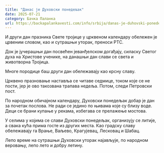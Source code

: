```yaml
---
title: "Данас је Духовски понедељак"
date: 2025-07-21
category: Бачка Паланка
url: https://backapalankavesti.com/info/srbija/danas-je-duhovski-ponedeljak/
---
```


И други дан празника Свете тројице у црквеном календару обележен је црвеним словом, као и сутрашњи уторак, преноси РТС.

Док је јучерашњи дан посвећен јеванђелском догађају, силаску Светог духа на Христове ученике, на данашњи дан слави се света и животворна Тројица.

Многе породице баш други дан обележавају као крсну славу.

Црквено празновање наставља се читаве седмице, током које се не пости, јер је ово такозвана трапава недеља. Потом, следи Петровски пост.

По народном обичајном календару, Духовски понедељак добар је дан за почетак послова. Не ради се једино по њивама које су близу воде. Деци се брани купање у рекама, избегава се прелажење мостова.

У селима у којима се слави Духовски понедељак, организују се литије, а свака кућа прима госте из других места. Као градску славу обележавају га Врање, Ваљево, Крагујевац, Лесковац и Шабац.

Лепо време на сутрашњи Духовски уторак најављује, по народном веровању, лепо лето и добру летину.
